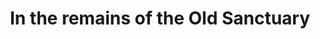 ---
title: "In the remains of the Old Sanctuary"
picture: /assets/camera-roll/2016/2016-09-12-in-the-remains-of-the-old-sanctuary/20160912_003500813_iOS.jpg
thumbnail: /assets/camera-roll/2016/2016-09-12-in-the-remains-of-the-old-sanctuary/20160912_003500813_iOS-thumbnail.jpg
related:
  - Seattle_-_Old_Temple_De_Hirsch.jpg
  - Temple De Hirsch Sinai - Wikipedia
tags:
  - Capitol Hill
  - photograph
  - looking down
  - leaf
  - rusted
  - Temple De Hirsch Sinai
  - Seattle
---